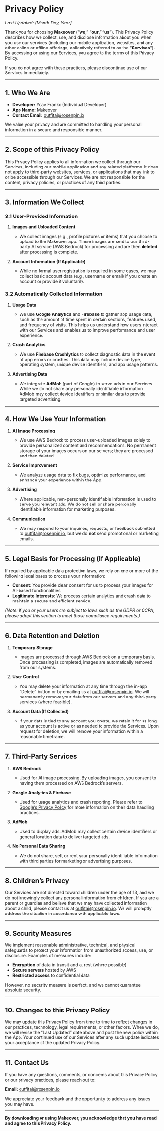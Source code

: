 # Privacy Policy

_Last Updated: [Month Day, Year]_

Thank you for choosing **Makeover** (“**we**,” “**our**,” “**us**”). This Privacy Policy describes how we collect, use, and disclose information about you when you use our services (including our mobile application, websites, and any other online or offline offerings, collectively referred to as the “**Services**”). By accessing or using our Services, you agree to the terms of this Privacy Policy.

If you do not agree with these practices, please discontinue use of our Services immediately.

---

## 1. Who We Are

- **Developer:** Yoav Franko (Individual Developer)  
- **App Name:** Makeover  
- **Contact Email:** [outfitai@rosenpin.io](mailto:outfitai@rosenpin.io)

We value your privacy and are committed to handling your personal information in a secure and responsible manner.

---

## 2. Scope of this Privacy Policy

This Privacy Policy applies to all information we collect through our Services, including our mobile application and any related platforms. It does not apply to third-party websites, services, or applications that may link to or be accessible through our Services. We are not responsible for the content, privacy policies, or practices of any third parties.

---

## 3. Information We Collect

### 3.1 User-Provided Information

1. **Images and Uploaded Content**  
   - We collect images (e.g., profile pictures or items) that you choose to upload to the Makeover app. These images are sent to our third-party AI service (AWS Bedrock) for processing and are then **deleted** after processing is complete.

2. **Account Information (If Applicable)**  
   - While no formal user registration is required in some cases, we may collect basic account data (e.g., username or email) if you create an account or provide it voluntarily.

### 3.2 Automatically Collected Information

1. **Usage Data**  
   - We use **Google Analytics** and **Firebase** to gather app usage data, such as the amount of time spent in certain sections, features used, and frequency of visits. This helps us understand how users interact with our Services and enables us to improve performance and user experience.

2. **Crash Analytics**  
   - We use **Firebase Crashlytics** to collect diagnostic data in the event of app errors or crashes. This data may include device type, operating system, unique device identifiers, and app usage patterns.

3. **Advertising Data**  
   - We integrate **AdMob** (part of Google) to serve ads in our Services. While we do not share any personally identifiable information, AdMob may collect device identifiers or similar data to provide targeted advertising.

---

## 4. How We Use Your Information

1. **AI Image Processing**  
   - We use AWS Bedrock to process user-uploaded images solely to provide personalized content and recommendations. No permanent storage of your images occurs on our servers; they are processed and then deleted.

2. **Service Improvement**  
   - We analyze usage data to fix bugs, optimize performance, and enhance your experience within the App.

3. **Advertising**  
   - Where applicable, non-personally identifiable information is used to serve you relevant ads. We do not sell or share personally identifiable information for marketing purposes.

4. **Communication**  
   - We may respond to your inquiries, requests, or feedback submitted to [outfitai@rosenpin.io](mailto:outfitai@rosenpin.io), but we do **not** send promotional or marketing emails.

---

## 5. Legal Basis for Processing (If Applicable)

If required by applicable data protection laws, we rely on one or more of the following legal bases to process your information:
- **Consent**: You provide clear consent for us to process your images for AI-based functionalities.  
- **Legitimate Interests**: We process certain analytics and crash data to maintain a secure and efficient service.

*(Note: If you or your users are subject to laws such as the GDPR or CCPA, please adapt this section to meet those compliance requirements.)*

---

## 6. Data Retention and Deletion

1. **Temporary Storage**  
   - Images are processed through AWS Bedrock on a temporary basis. Once processing is completed, images are automatically removed from our systems.

2. **User Control**  
   - You may delete your information at any time through the in-app “Delete” button or by emailing us at [outfitai@rosenpin.io](mailto:outfitai@rosenpin.io). We will permanently remove your data from our servers and any third-party services (where feasible).

3. **Account Data (If Collected)**  
   - If your data is tied to any account you create, we retain it for as long as your account is active or as needed to provide the Services. Upon request for deletion, we will remove your information within a reasonable timeframe.

---

## 7. Third-Party Services

1. **AWS Bedrock**  
   - Used for AI image processing. By uploading images, you consent to having them processed on AWS Bedrock’s servers.

2. **Google Analytics & Firebase**  
   - Used for usage analytics and crash reporting. Please refer to [Google’s Privacy Policy](https://policies.google.com/privacy) for more information on their data handling practices.

3. **AdMob**  
   - Used to display ads. AdMob may collect certain device identifiers or general location data to deliver targeted ads.

4. **No Personal Data Sharing**  
   - We do not share, sell, or rent your personally identifiable information with third parties for marketing or advertising purposes.

---

## 8. Children’s Privacy

Our Services are not directed toward children under the age of 13, and we do not knowingly collect any personal information from children. If you are a parent or guardian and believe that we may have collected information about a child, please contact us at [outfitai@rosenpin.io](mailto:outfitai@rosenpin.io). We will promptly address the situation in accordance with applicable laws.

---

## 9. Security Measures

We implement reasonable administrative, technical, and physical safeguards to protect your information from unauthorized access, use, or disclosure. Examples of measures include:
- **Encryption** of data in transit and at rest (where possible)  
- **Secure servers** hosted by AWS  
- **Restricted access** to confidential data

However, no security measure is perfect, and we cannot guarantee absolute security.

---

## 10. Changes to this Privacy Policy

We may update this Privacy Policy from time to time to reflect changes in our practices, technology, legal requirements, or other factors. When we do, we will revise the “Last Updated” date above and post the new policy within the App. Your continued use of our Services after any such update indicates your acceptance of the updated Privacy Policy.

---

## 11. Contact Us

If you have any questions, comments, or concerns about this Privacy Policy or our privacy practices, please reach out to:

**Email:** [outfitai@rosenpin.io](mailto:outfitai@rosenpin.io)

We appreciate your feedback and the opportunity to address any issues you may have.

---

**By downloading or using Makeover, you acknowledge that you have read and agree to this Privacy Policy.**  
